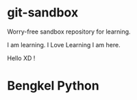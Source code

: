 # git-sandbox
Worry-free sandbox repository for learning.

I am learning.
I Love Learning
I am here.

Hello XD !

Bengkel Python
=======

